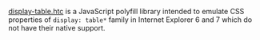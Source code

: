 [display-table.htc](http://tanalin.com/en/projects/display-table-htc/) is a JavaScript polyfill library intended to emulate CSS properties of `display: table*` family in Internet Explorer 6 and 7 which do not have their native support.
